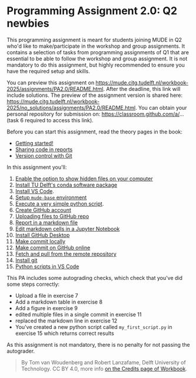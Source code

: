 # Programming Assignment 2.0: Q2 newbies

This programming assignment is meant for students joining MUDE in Q2 who'd like to make/participate in the workshop and group assignments. It contains a selection of tasks from programming assignments of Q1 that are essential to be able to follow the workshop and group assignment. It is not mandatory to do this assignment, but highly recommended to ensure you have the required setup and skills.

You can preview this assignment on https://mude.citg.tudelft.nl/workbook-2025/assignments/PA2.0/README.html. After the deadline, this link will include solutions. The preview of the assignment version is shared here: https://mude.citg.tudelft.nl/workbook-2025/no_solutions/assignments/PA2.0/README.html. You can obtain your personal repository for submission on: https://classroom.github.com/a/... (task 6 required to access this link).

Before you can start this assignment, read the theory pages in the book:
- [Getting started!](https://mude.citg.tudelft.nl/book/2025/programming/week_1_1.html)
- [Sharing code in reports](https://mude.citg.tudelft.nl/book/2025/programming/week_1_2.html)
- [Version control with Git](https://mude.citg.tudelft.nl/book/2025/programming/week_1_4.html)

In this assignment you'll:
1. [Enable the option to show hidden files on your computer](./1_enable_hidden_files.md)
2. [Install TU Delft's conda software package](./2_install_conda.md)
3. [Install VS Code](./3_install_VS_code.md).
4. [Setup `mude-base` environment](./4_install_mude_environment.md)
5. [Execute a very simple python script](./5_test.ipynb).
6. [Create GitHub account](./6_github_copilot.md)
7. [Uploading files to GitHub repo](./7_upload_github.md)
8. [Report in a markdown file](./8_markdown.md)
9. [Edit markdown cells in a Jupyter Notebook](./9_markdown_ipynb.ipynb)
10. [Install GitHub Desktop](./10_install_github_desktop.md)
11. [Make commit locally](./11_commit_local.md)
12. [Make commit on GitHub online](./12_commit_online.md)
13. [Fetch and pull from the remote repository](./13_fetch_pull.md)
14. [Install git](./14_install_git.md)
15. [Python scripts in VS Code](./15_py_files.md)

This PA includes some autograding checks, which check that you've did some steps correctly:

- Upload a file in exercise 7
- Add a markdown table in exercise 8
- Add a figure in exercise 9
- edited multiple files in a single commit in exercise 11
- replaced the markdown line in exercise 12
- You've created a new python script called `my_first_script.py` in exercise 15 which returns correct results

As this assignment is not mandatory, there is no penalty for not passing the autograder.

> By Tom van Woudenberg and Robert Lanzafame, Delft University of Technology. CC BY 4.0, more info [on the Credits page of Workbook](https://mude.citg.tudelft.nl/workbook-2025/credits.html).
